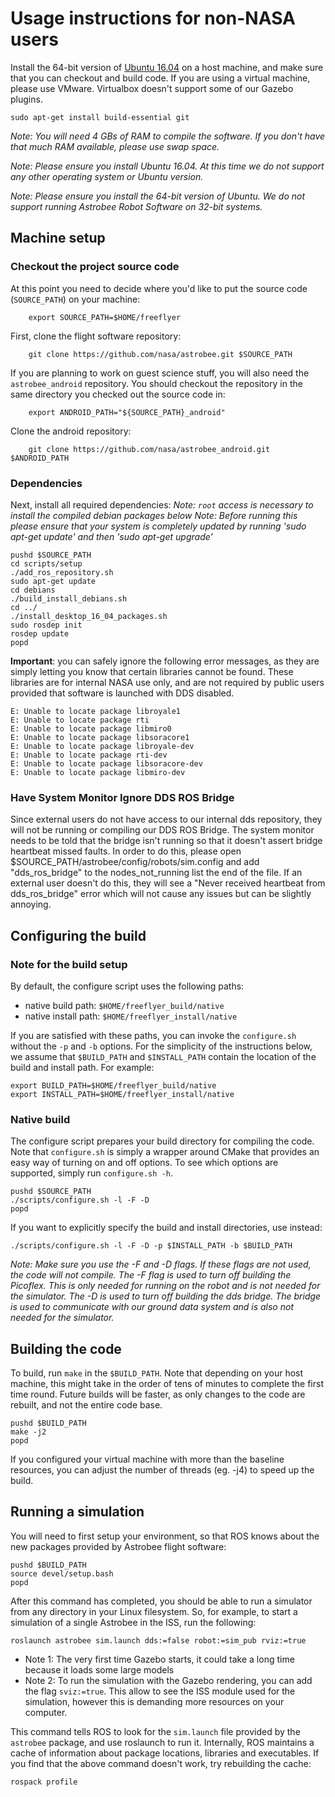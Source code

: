 # Usage instructions for non-NASA users

Install the 64-bit version of [Ubuntu 16.04](http://releases.ubuntu.com/16.04)
on a host machine, and make sure that you can checkout and build code.
If you are using a virtual machine, please use VMware. Virtualbox doesn't
support some of our Gazebo plugins.

    sudo apt-get install build-essential git

*Note: You will need 4 GBs of RAM to compile the software. If you don't have
that much RAM available, please use swap space.*

*Note: Please ensure you install Ubuntu 16.04. At this time we do not support
any other operating system or Ubuntu version.*

*Note: Please ensure you install the 64-bit version of Ubuntu. We do not
support running Astrobee Robot Software on 32-bit systems.*

## Machine setup

### Checkout the project source code

At this point you need to decide where you'd like to put the source code
(`SOURCE_PATH`) on your machine:
```
    export SOURCE_PATH=$HOME/freeflyer
```
First, clone the flight software repository:
```
    git clone https://github.com/nasa/astrobee.git $SOURCE_PATH
```

If you are planning to work on guest science stuff, you will also need the
`astrobee_android` repository. You should checkout the repository in the same
directory you checked out the source code in:
```
    export ANDROID_PATH="${SOURCE_PATH}_android"
```

Clone the android repository:
```
    git clone https://github.com/nasa/astrobee_android.git $ANDROID_PATH
```

### Dependencies

Next, install all required dependencies:
*Note: `root` access is necessary to install the compiled debian packages below*
*Note: Before running this please ensure that your system is completely updated
    by running 'sudo apt-get update' and then 'sudo apt-get upgrade'*

    pushd $SOURCE_PATH
    cd scripts/setup
    ./add_ros_repository.sh
    sudo apt-get update
    cd debians
    ./build_install_debians.sh
    cd ../
    ./install_desktop_16_04_packages.sh
    sudo rosdep init
    rosdep update
    popd

**Important**: you can safely ignore the following error messages, as they are simply letting you know that certain libraries cannot be found. These libraries are for internal NASA use only, and are not required by public users provided that software is launched with DDS disabled.

    E: Unable to locate package libroyale1
    E: Unable to locate package rti
    E: Unable to locate package libmiro0
    E: Unable to locate package libsoracore1
    E: Unable to locate package libroyale-dev
    E: Unable to locate package rti-dev
    E: Unable to locate package libsoracore-dev
    E: Unable to locate package libmiro-dev

### Have System Monitor Ignore DDS ROS Bridge
Since external users do not have access to our internal dds repository, they will not be running or compiling our DDS ROS Bridge. The system monitor needs to be told that the bridge isn't running so that it doesn't assert bridge heartbeat missed faults. In order to do this, please open $SOURCE_PATH/astrobee/config/robots/sim.config and add "dds_ros_bridge" to the nodes_not_running list the end of the file. If an external user doesn't do this, they will see a "Never received heartbeat from dds_ros_bridge" error which will not cause any issues but can be slightly annoying.

## Configuring the build

### Note for the build setup
By default, the configure script uses the following paths:
  - native build path: `$HOME/freeflyer_build/native`
  - native install path: `$HOME/freeflyer_install/native`

If you are satisfied with these paths, you can invoke the `configure.sh` without
the `-p` and `-b` options. For the simplicity of the instructions below,
we assume that `$BUILD_PATH` and `$INSTALL_PATH` contain the location of the
build and install path. For example:

    export BUILD_PATH=$HOME/freeflyer_build/native
    export INSTALL_PATH=$HOME/freeflyer_install/native

### Native build

The configure script prepares your build directory for compiling the code. Note
that `configure.sh` is simply a wrapper around CMake that provides an easy way
of turning on and off options. To see which options are supported, simply run
`configure.sh -h`.

    pushd $SOURCE_PATH
    ./scripts/configure.sh -l -F -D
    popd

If you want to explicitly specify the build and install directories, use
instead:

    ./scripts/configure.sh -l -F -D -p $INSTALL_PATH -b $BUILD_PATH

*Note: Make sure you use the -F and -D flags. If these flags are not used, the
code will not compile. The -F flag is used to turn off building the Picoflex.
This is only needed for running on the robot and is not needed for the
simulator. The -D is used to turn off building the dds bridge. The bridge is
used to communicate with our ground data system and is also not needed for the
simulator.*

## Building the code

To build, run `make` in the `$BUILD_PATH`. Note that depending on your host
machine, this might take in the order of tens of minutes to complete the first
time round. Future builds will be faster, as only changes to the code are
rebuilt, and not the entire code base.

    pushd $BUILD_PATH
    make -j2
    popd

If you configured your virtual machine with more than the baseline resources,
you can adjust the number of threads (eg. -j4) to speed up the build.

## Running a simulation

You will need to first setup your environment, so that ROS knows about the new
packages provided by Astrobee flight software:

    pushd $BUILD_PATH
    source devel/setup.bash
    popd

After this command has completed, you should be able to run a simulator from any
directory in your Linux filesystem. So, for example, to start a simulation of a
single Astrobee in the ISS, run the following:

    roslaunch astrobee sim.launch dds:=false robot:=sim_pub rviz:=true

- Note 1: The very first time Gazebo starts, it could take a long time because
  it loads some large models
- Note 2: To run the simulation with the Gazebo rendering, you can add the flag
  `sviz:=true`. This allow to see the ISS module used for the simulation,
  however this is demanding more resources on your computer.

This command tells ROS to look for the `sim.launch` file provided by the
`astrobee` package, and use roslaunch to run it. Internally, ROS maintains a
cache of information about package locations, libraries and executables. If you
find that the above command doesn't work, try rebuilding the cache:

    rospack profile
